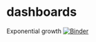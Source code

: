 # dashboards

Exponential growth
[![Binder](https://mybinder.org/badge_logo.svg)](https://mybinder.org/v2/gh/edsaac/dashboards/HEAD?urlpath=voila%2Frender%2FExponentialGrowth.ipynb)
